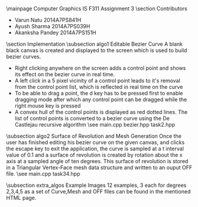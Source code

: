 \mainpage Computer Graphics IS F311 Assignment 3
\section Contributors
 *  Varun Natu 2014A7PS841H
 *  Ayush Sharma 2014A7PS039H
 *  Akanksha Pandey 2014A7PS151H

\section Implementation
\subsection algo1 Editable Bezier Curve
A blank black canvas is created and displayed to the screen which is used to build bezier curves.
* Right clicking anywhere on the screen adds a control point and shows its effect on the bezier curve in real time.
* A left click in a 5 pixel vicinity of a control point leads to it's removal from the control point list, which is reflected in real time on the curve
* To be able to drag a point, the d key has to be pressed first to enable dragging mode after which any control point can be dragged while the right mouse key is pressed
* A convex hull of the control points is displayed as red dotted lines. 
The list of control points is converted to a bezier curve using the De Castlejau recursive algorithm
\see main.cpp bezier.hpp task2.hpp


\subsection algo2 Surface of Revolution and Mesh Generation
Once the user has finished editing his bezier curve on the given canvas, and clicks the escape key to exit the application, the curve is sampled at a t interval value of 0.1 and a surface of revolution is created by rotation about the x axis at a sampled angle of ten degrees. This surface of revolution is stored in a Triangular Vertex-Face mesh data structure and written to an ouput OFF file.
\see main.cpp task34.hpp

\subsection extra_algos Example Images
12 examples, 3 each for degrees 2,3,4,5 as a set of Curve,Mesh and OFF files can be found in the mentioned HTML page.

